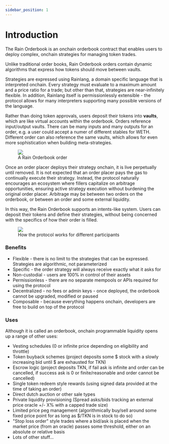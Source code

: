 ```yaml
---
sidebar_position: 1
---
```


# Introduction

The Rain Orderbook is an onchain orderbook contract that enables users to deploy complex, onchain strategies for managing token trades.

Unlike traditional order books, Rain Orderbook orders contain dynamic algorithms that express how tokens should move between vaults.

Strategies are expressed using Rainlang, a domain specific language that is interpreted onchain. Every strategy must evaluate to a maximum amount and a price ratio for a trade; but other than that, strategies are near-infinitely flexible. In addition, Rainlang itself is permissionlessly extensible - the protocol allows for many interpreters supporting many possible versions of the language.

Rather than doing token approvals, users deposit their tokens into **vaults**, which are like virtual accounts within the orderbook. Orders reference input/output vaults. There can be many inputs and many outputs for an order, e.g. a user could accept a numer of different stables for WETH. Different order can also reference the same vaults, which allows for even more sophistication when building meta-strategies.

<figure>
<img src="/img/rain-order.png" />
<figcaption style={{textAlign: 'center'}}>A Rain Orderbook order</figcaption>
</figure>

Once an order placer deploys their strategy onchain, it is live perpetually until removed. It is not expected that an order placer pays the gas to continually execute their strategy. Instead, the protocol naturally encourages an ecosystem where fillers capitalize on arbitrage opportunities, ensuring active strategy execution without burdening the original order placer. Arbitrage may be between two orders on the orderbook, or between an order and some external liquidity.

In this way, the Rain Orderbook supports an intents-like system. Users can deposit their tokens and define their strategies, without being concerned with the specifics of how their order is filled.

<figure>
<img src="/img/orderbook-protocol.png" />
<figcaption style={{textAlign: 'center'}}>How the protocol works for different participants</figcaption>
</figure>

### Benefits
- Flexible - there is no limit to the strategies that can be expressed. Strategies are algorithmic, not parameterized
- Specific - the order strategy will always receive exactly what it asks for
- Non-custodial - users are 100% in control of their assets
- Permissionless - there are no separate mempools or APIs required for using the protocol
- Decentralized - no fees or admin keys - once deployed, the orderbook cannot be upgraded, modified or paused
- Composable - because everything happens onchain, developers are free to build on top of the protocol

### Uses
Although it is called an orderbook, onchain programmable liquidity opens up a range of other uses:
- Vesting schedules (0 or infinite price depending on eligibility and throttle)
- Token buyback schemes (project deposits some $ stock with a slowly increasing bid until $ are exhausted for TKN)
- Escrow logic (project deposits TKN, if fail ask is infinite and order can be cancelled, if success ask is 0 or finite/reasonable and order cannot be cancelled)
- Single token redeem style rewards (using signed data provided at the time of taking an order)
- Direct dutch auction or other sale types
- Private liquidity provisioning (Spread asks/bids tracking an external price oracle +/- X% with a capped trade size)
- Limited price peg management (algorithmically buy/sell around some fixed price point for as long as $/TKN is in stock to do so)
- "Stop loss order" style trades where a bid/ask is placed when the market price (from an oracle) passes some threshold, either on an absolute or relative basis
- Lots of other stuff...